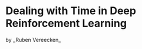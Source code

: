 
# Dealing with Time in Deep Reinforcement Learning

<div class="center">
  by _Ruben Vereecken_
</div>
